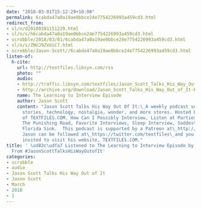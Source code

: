 ```yaml
---
date: "2018-03-01T15:12:29+10:00"
permalink: 6cabda47a0a19ae0bbce24e7754226993a459cd3.html
redirect_from:
- sl/n/d20180301151229.html
- sl/n/s/h6cabda47a0a19ae0bbce24e7754226993a459cd3.html
- scrobble/2018/03/01/6cabda47a0a19ae0bbce24e7754226993a459cd3.html
- sl/n/s/ZNUJ9ZVdiC7.html
- scrobble/Jason-Scott//6cabda47a0a19ae0bbce24e7754226993a459cd3.html
listen-of:
  h-cite:
    url: http://textfiles.libsyn.com/rss
    photo: ""
    audio:
    - http://traffic.libsyn.com/textfiles/Jason_Scott_Talks_His_Way_Out_of_It_-_Episode_4.mp3?dest-id=574323
    - http://archive.org/download/Jason_Scott_Talks_His_Way_Out_of_It-Podcast-by-Jason_Scott/The_Learning_to_Interview_Episode.mp3
    name: The Learning to Interview Episode
    author: Jason Scott
    content: "Jason Scott Talks His Way Out Of It:\_A weekly podcast series about
      stories, technology, nostalgia, wonder, and more stores. Hosted by Jason Scott
      of TEXTFILES.COM. How Can I Possibly Interview, Listen at Parties, BBS Documentary,
      The Punishing Road, Favorite Interviews, Sleep Interview, Saddest Interviews,
      Florida Sink.  This podcast is supported by a Patreon at\_http://patreon.com/textfiles.
      Jason can be followed at\_https://twitter.com/textfiles\_and you are perennially
      invited to visit his website, TEXTFILES.COM."
title: ' \ud83c\udfa7 Listened to The Learning to Interview Episode by @textfiles
  From #JasonScottTalksHisWayOutofIt'
categories:
- scrobble
- audio
- Jason Scott Talks His Way Out of It
- Jason Scott
- March
- 2018
- 1
---
```

